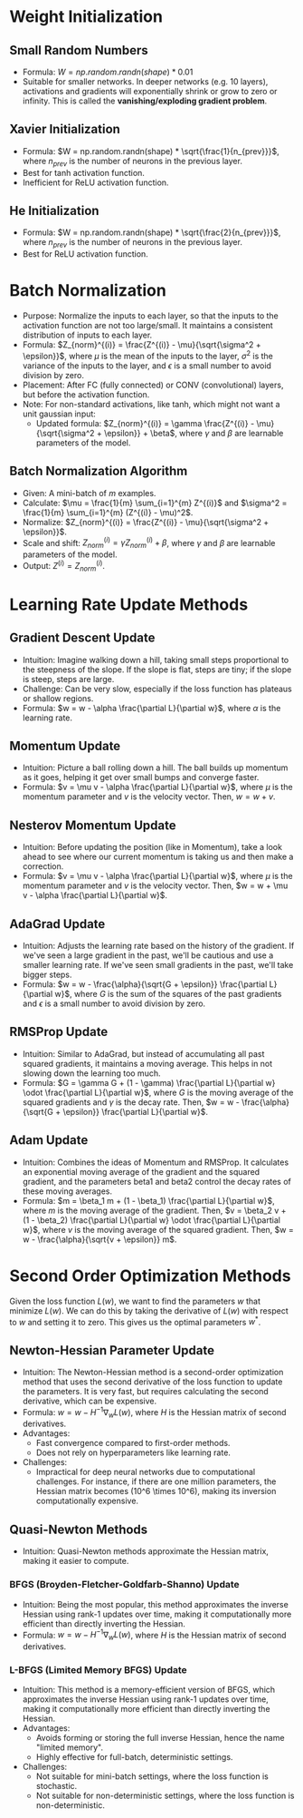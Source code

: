 # Weight Initialization

## Small Random Numbers
- Formula: $W = np.random.randn(shape) * 0.01$
- Suitable for smaller networks. In deeper networks (e.g. 10 layers), activations and gradients will exponentially shrink or grow to zero or infinity. This is called the **vanishing/exploding gradient problem**.

## Xavier Initialization
- Formula: $W = np.random.randn(shape) * \sqrt{\frac{1}{n_{prev}}}$, where $n_{prev}$ is the number of neurons in the previous layer.
- Best for tanh activation function.
- Inefficient for ReLU activation function.

## He Initialization
- Formula: $W = np.random.randn(shape) * \sqrt{\frac{2}{n_{prev}}}$, where $n_{prev}$ is the number of neurons in the previous layer.
- Best for ReLU activation function.

# Batch Normalization
- Purpose: Normalize the inputs to each layer, so that the inputs to the activation function are not too large/small. It maintains a consistent distribution of inputs to each layer.
- Formula: $Z_{norm}^{(i)} = \frac{Z^{(i)} - \mu}{\sqrt{\sigma^2 + \epsilon}}$, where $\mu$ is the mean of the inputs to the layer, $\sigma^2$ is the variance of the inputs to the layer, and $\epsilon$ is a small number to avoid division by zero.
- Placement: After FC (fully connected) or CONV (convolutional) layers, but before the activation function.
- Note: For non-standard activations, like tanh, which might not want a unit gaussian input:
    - Updated formula: $Z_{norm}^{(i)} = \gamma \frac{Z^{(i)} - \mu}{\sqrt{\sigma^2 + \epsilon}} + \beta$, where $\gamma$ and $\beta$ are learnable parameters of the model.

## Batch Normalization Algorithm
- Given: A mini-batch of $m$ examples.
- Calculate: $\mu = \frac{1}{m} \sum_{i=1}^{m} Z^{(i)}$ and $\sigma^2 = \frac{1}{m} \sum_{i=1}^{m} (Z^{(i)} - \mu)^2$.
- Normalize: $Z_{norm}^{(i)} = \frac{Z^{(i)} - \mu}{\sqrt{\sigma^2 + \epsilon}}$.
- Scale and shift: $Z_{norm}^{(i)} = \gamma Z_{norm}^{(i)} + \beta$, where $\gamma$ and $\beta$ are learnable parameters of the model.
- Output: $Z^{(i)} = Z_{norm}^{(i)}$.


# Learning Rate Update Methods

## Gradient Descent Update
- Intuition: Imagine walking down a hill, taking small steps proportional to the steepness of the slope. If the slope is flat, steps are tiny; if the slope is steep, steps are large.
- Challenge: Can be very slow, especially if the loss function has plateaus or shallow regions.
- Formula: $w = w - \alpha \frac{\partial L}{\partial w}$, where $\alpha$ is the learning rate.

## Momentum Update
- Intuition: Picture a ball rolling down a hill. The ball builds up momentum as it goes, helping it get over small bumps and converge faster.
- Formula: $v = \mu v - \alpha \frac{\partial L}{\partial w}$, where $\mu$ is the momentum parameter and $v$ is the velocity vector. Then, $w = w + v$.

## Nesterov Momentum Update
- Intuition: Before updating the position (like in Momentum), take a look ahead to see where our current momentum is taking us and then make a correction.
- Formula: $v = \mu v - \alpha \frac{\partial L}{\partial w}$, where $\mu$ is the momentum parameter and $v$ is the velocity vector. Then, $w = w + \mu v - \alpha \frac{\partial L}{\partial w}$.

## AdaGrad Update
- Intuition: Adjusts the learning rate based on the history of the gradient. If we've seen a large gradient in the past, we'll be cautious and use a smaller learning rate. If we've seen small gradients in the past, we'll take bigger steps.
- Formula: $w = w - \frac{\alpha}{\sqrt{G + \epsilon}} \frac{\partial L}{\partial w}$, where $G$ is the sum of the squares of the past gradients and $\epsilon$ is a small number to avoid division by zero.

## RMSProp Update
- Intuition: Similar to AdaGrad, but instead of accumulating all past squared gradients, it maintains a moving average. This helps in not slowing down the learning too much.
- Formula: $G = \gamma G + (1 - \gamma) \frac{\partial L}{\partial w} \odot \frac{\partial L}{\partial w}$, where $G$ is the moving average of the squared gradients and $\gamma$ is the decay rate. Then, $w = w - \frac{\alpha}{\sqrt{G + \epsilon}} \frac{\partial L}{\partial w}$.

## Adam Update
- Intuition: Combines the ideas of Momentum and RMSProp. It calculates an exponential moving average of the gradient and the squared gradient, and the parameters beta1 and beta2 control the decay rates of these moving averages.
- Formula: $m = \beta_1 m + (1 - \beta_1) \frac{\partial L}{\partial w}$, where $m$ is the moving average of the gradient. Then, $v = \beta_2 v + (1 - \beta_2) \frac{\partial L}{\partial w} \odot \frac{\partial L}{\partial w}$, where $v$ is the moving average of the squared gradient. Then, $w = w - \frac{\alpha}{\sqrt{v + \epsilon}} m$.

# Second Order Optimization Methods
Given the loss function $L(w)$, we want to find the parameters $w$ that minimize $L(w)$. We can do this by taking the derivative of $L(w)$ with respect to $w$ and setting it to zero. This gives us the optimal parameters $w^*$.

## Newton-Hessian Parameter Update
- Intuition: The Newton-Hessian method is a second-order optimization method that uses the second derivative of the loss function to update the parameters. It is very fast, but requires calculating the second derivative, which can be expensive.
- Formula: $w = w - H^{-1} \nabla_w L(w)$, where $H$ is the Hessian matrix of second derivatives.
- Advantages:
    - Fast convergence compared to first-order methods.
    - Does not rely on hyperparameters like learning rate.
- Challenges:
    - Impractical for deep neural networks due to computational challenges. For instance, if there are one million parameters, the Hessian matrix becomes \(10^6 \times 10^6\), making its inversion computationally expensive.

## Quasi-Newton Methods
- Intuition: Quasi-Newton methods approximate the Hessian matrix, making it easier to compute.

### BFGS (Broyden-Fletcher-Goldfarb-Shanno) Update
- Intuition: Being the most popular, this method approximates the inverse Hessian using rank-1 updates over time, making it computationally more efficient than directly inverting the Hessian.
- Formula: $w = w - H^{-1} \nabla_w L(w)$, where $H$ is the Hessian matrix of second derivatives.

### L-BFGS (Limited Memory BFGS) Update
- Intuition: This method is a memory-efficient version of BFGS, which approximates the inverse Hessian using rank-1 updates over time, making it computationally more efficient than directly inverting the Hessian.
- Advantages:
    - Avoids forming or storing the full inverse Hessian, hence the name "limited memory".
    - Highly effective for full-batch, deterministic settings.
- Challenges:
    - Not suitable for mini-batch settings, where the loss function is stochastic.
    - Not suitable for non-deterministic settings, where the loss function is non-deterministic.